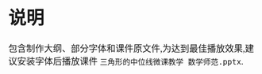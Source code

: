 <!-- Author : Albus Guo -->
<!-- Version : 3.0 -->
<font face = "宋体">
<font size = 4>


# 说明

包含制作大纲、部分字体和课件原文件,为达到最佳播放效果,建议安装字体后播放课件 `三角形的中位线微课教学 数学师范.pptx`.

